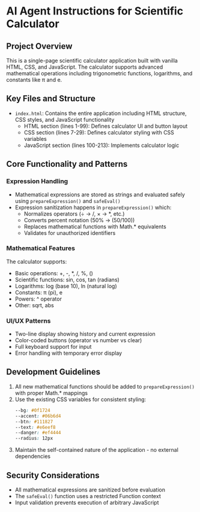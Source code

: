 # AI Agent Instructions for Scientific Calculator

## Project Overview
This is a single-page scientific calculator application built with vanilla HTML, CSS, and JavaScript. The calculator supports advanced mathematical operations including trigonometric functions, logarithms, and constants like π and e.

## Key Files and Structure
- `index.html`: Contains the entire application including HTML structure, CSS styles, and JavaScript functionality
  - HTML section (lines 1-99): Defines calculator UI and button layout
  - CSS section (lines 7-29): Defines calculator styling with CSS variables
  - JavaScript section (lines 100-213): Implements calculator logic

## Core Functionality and Patterns

### Expression Handling
- Mathematical expressions are stored as strings and evaluated safely using `prepareExpression()` and `safeEval()`
- Expression sanitization happens in `prepareExpression()` which:
  - Normalizes operators (÷ → /, × → *, etc.)
  - Converts percent notation (50% → (50/100))
  - Replaces mathematical functions with Math.* equivalents
  - Validates for unauthorized identifiers

### Mathematical Features
The calculator supports:
- Basic operations: +, -, *, /, %, ()
- Scientific functions: sin, cos, tan (radians)
- Logarithms: log (base 10), ln (natural log)
- Constants: π (pi), e
- Powers: ^ operator
- Other: sqrt, abs

### UI/UX Patterns
- Two-line display showing history and current expression
- Color-coded buttons (operator vs number vs clear)
- Full keyboard support for input
- Error handling with temporary error display

## Development Guidelines
1. All new mathematical functions should be added to `prepareExpression()` with proper Math.* mappings
2. Use the existing CSS variables for consistent styling:
   ```css
   --bg: #0f1724
   --accent: #06b6d4
   --btn: #111827
   --text: #e6eef8
   --danger: #ef4444
   --radius: 12px
   ```
3. Maintain the self-contained nature of the application - no external dependencies

## Security Considerations
- All mathematical expressions are sanitized before evaluation
- The `safeEval()` function uses a restricted Function context
- Input validation prevents execution of arbitrary JavaScript